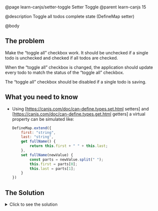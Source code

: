 @page learn-canjs/setter-toggle Setter Toggle
@parent learn-canjs 15

@description Toggle all todos complete state (DefineMap setter)

@body



## The problem

Make the “toggle all” checkbox work.  It should be
unchecked if a single todo is unchecked and checked
if all todos are checked.

When the “toggle all” checkbox is changed, the
application should update every todo to match
the status of the “toggle all” checkbox.

The “toggle all” checkbox should be disabled if a
single todo is saving.

## What you need to know

- Using [https://canjs.com/doc/can-define.types.set.html setters] and [https://canjs.com/doc/can-define.types.get.html getters] a virtual property
can be simulated like:

  ```js
  DefineMap.extend({
      first: "string",
      last: "string",
      get fullName() {
          return this.first + " " + this.last;
      },
      set fullName(newValue) {
          const parts = newValue.split(" ");
          this.first = parts[0];
          this.last = parts[1];
      }
  })
  ```

## The Solution

<details>
<summary>Click to see the solution</summary>

Update _models/todo.js_ to the following:

@sourceref ./todo.js
@highlight 31-41,only

Update _index.js_ to the following:

@sourceref ./index.js
@highlight 18-23,only

Update _index.stache_ to the following:

@sourceref ./index.html
@highlight 10-12,only

</details>
